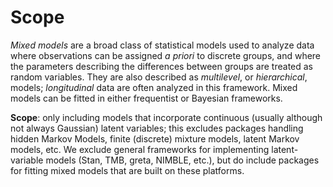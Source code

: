 

<!--    Submission: Open an issue in the ctv repository with the title CRAN task view proposal: MyTopic where MyTopic should be replaced with the intended name of the task view in CamelCase.
    Scope: Include one or two paragraphs about the scope of the task view, outlining the inclusion and exclusion criteria as well as relevant sections within the topic.
	-->
	
# Scope

*Mixed models* are a broad class of statistical models used to analyze data where observations can be assigned *a priori* to discrete groups, and where the parameters describing the differences between groups are treated as random variables. They are also described as *multilevel*, or *hierarchical*,  models; *longitudinal* data are often analyzed in this framework.  Mixed models can be fitted in either frequentist or Bayesian frameworks.

**Scope**: only including models that incorporate continuous (usually although not always Gaussian) latent variables; this excludes packages handling hidden Markov Models, finite (discrete) mixture models, latent Markov models, etc. We exclude general frameworks for implementing latent-variable models (Stan, TMB, greta, NIMBLE, etc.), but do include packages for fitting mixed models that are built on these platforms. 


<!--
    Packages: Include a tentative list of packages for the task view. This should encompass the "core" packages and a collection of relevant packages, ideally grouped by sections within the topic. It is not important, yet, that the list of sections or packages is already exhaustive.
    Overlap: Comment on potential overlap with already existing task views as well as with task views that might be created (or split off) in the future.
    Maintainers: The proposal should be made by the person willing to act as the principal maintainer for the task view. Furthermore, task views should have teams of additional 1-5 co-maintainers and possible candidates for these can be listed as well in the proposal.
-->
